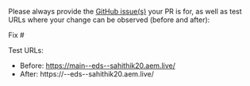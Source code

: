 Please always provide the [GitHub issue(s)](../issues) your PR is for, as well as test URLs where your change can be observed (before and after):

Fix #<gh-issue-id>

Test URLs:
- Before: https://main--eds--sahithik20.aem.live/
- After: https://<branch>--eds--sahithik20.aem.live/
